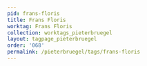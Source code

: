 ```yaml
---
pid: frans-floris
title: Frans Floris
worktag: Frans Floris
collection: worktags_pieterbruegel
layout: tagpage_pieterbruegel
order: '068'
permalink: /pieterbruegel/tags/frans-floris
---
```

